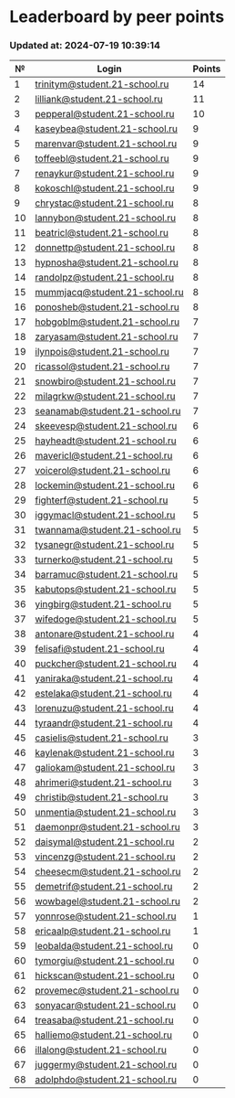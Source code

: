 # Leaderboard by peer points

### Updated at: 2024-07-19 10:39:14

| № | Login | Points |
|---|-------|--------|
|1|trinitym@student.21-school.ru|14|
|2|lilliank@student.21-school.ru|11|
|3|pepperal@student.21-school.ru|10|
|4|kaseybea@student.21-school.ru|9|
|5|marenvar@student.21-school.ru|9|
|6|toffeebl@student.21-school.ru|9|
|7|renaykur@student.21-school.ru|9|
|8|kokoschl@student.21-school.ru|9|
|9|chrystac@student.21-school.ru|8|
|10|lannybon@student.21-school.ru|8|
|11|beatricl@student.21-school.ru|8|
|12|donnettp@student.21-school.ru|8|
|13|hypnosha@student.21-school.ru|8|
|14|randolpz@student.21-school.ru|8|
|15|mummjacq@student.21-school.ru|8|
|16|ponosheb@student.21-school.ru|8|
|17|hobgoblm@student.21-school.ru|7|
|18|zaryasam@student.21-school.ru|7|
|19|ilynpois@student.21-school.ru|7|
|20|ricassol@student.21-school.ru|7|
|21|snowbiro@student.21-school.ru|7|
|22|milagrkw@student.21-school.ru|7|
|23|seanamab@student.21-school.ru|7|
|24|skeevesp@student.21-school.ru|6|
|25|hayheadt@student.21-school.ru|6|
|26|mavericl@student.21-school.ru|6|
|27|voicerol@student.21-school.ru|6|
|28|lockemin@student.21-school.ru|6|
|29|fighterf@student.21-school.ru|5|
|30|iggymacl@student.21-school.ru|5|
|31|twannama@student.21-school.ru|5|
|32|tysanegr@student.21-school.ru|5|
|33|turnerko@student.21-school.ru|5|
|34|barramuc@student.21-school.ru|5|
|35|kabutops@student.21-school.ru|5|
|36|yingbirg@student.21-school.ru|5|
|37|wifedoge@student.21-school.ru|5|
|38|antonare@student.21-school.ru|4|
|39|felisafi@student.21-school.ru|4|
|40|puckcher@student.21-school.ru|4|
|41|yaniraka@student.21-school.ru|4|
|42|estelaka@student.21-school.ru|4|
|43|lorenuzu@student.21-school.ru|4|
|44|tyraandr@student.21-school.ru|4|
|45|casielis@student.21-school.ru|3|
|46|kaylenak@student.21-school.ru|3|
|47|galiokam@student.21-school.ru|3|
|48|ahrimeri@student.21-school.ru|3|
|49|christib@student.21-school.ru|3|
|50|unmentia@student.21-school.ru|3|
|51|daemonpr@student.21-school.ru|3|
|52|daisymal@student.21-school.ru|2|
|53|vincenzg@student.21-school.ru|2|
|54|cheesecm@student.21-school.ru|2|
|55|demetrif@student.21-school.ru|2|
|56|wowbagel@student.21-school.ru|2|
|57|yonnrose@student.21-school.ru|1|
|58|ericaalp@student.21-school.ru|1|
|59|leobalda@student.21-school.ru|0|
|60|tymorgiu@student.21-school.ru|0|
|61|hickscan@student.21-school.ru|0|
|62|provemec@student.21-school.ru|0|
|63|sonyacar@student.21-school.ru|0|
|64|treasaba@student.21-school.ru|0|
|65|halliemo@student.21-school.ru|0|
|66|illalong@student.21-school.ru|0|
|67|juggermy@student.21-school.ru|0|
|68|adolphdo@student.21-school.ru|0|


